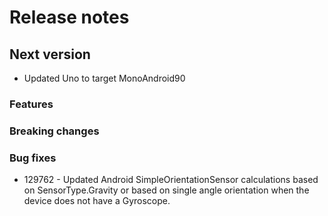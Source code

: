 # Release notes

## Next version
* Updated Uno to target MonoAndroid90
### Features

### Breaking changes

### Bug fixes

 * 129762 - Updated Android SimpleOrientationSensor calculations based on SensorType.Gravity or based on single angle orientation when the device does not have a Gyroscope. 
